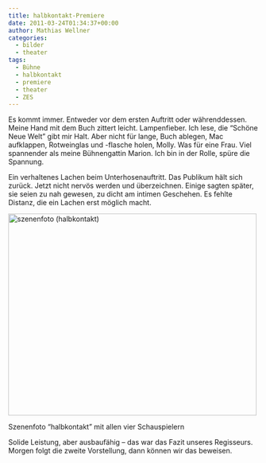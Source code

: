```yaml
---
title: halbkontakt-​​Premiere
date: 2011-03-24T01:34:37+00:00
author: Mathias Wellner
categories:
  - bilder
  - theater
tags:
  - Bühne
  - halbkontakt
  - premiere
  - theater
  - ZES
---
```

Es kommt immer. Entweder vor dem ersten Auftritt oder währenddessen. Meine Hand mit dem Buch zittert leicht. Lampenfieber. Ich lese, die &#8220;Schöne Neue Welt&#8221; gibt mir Halt. Aber nicht für lange, Buch ablegen, Mac aufklappen, Rotweinglas und -flasche holen, Molly. Was für eine Frau. Viel spannender als meine Bühnengattin Marion. Ich bin in der Rolle, spüre die Spannung. 

Ein verhaltenes Lachen beim Unterhosenauftritt. Das Publikum hält sich zurück. Jetzt nicht nervös werden und überzeichnen. Einige sagten später, sie seien zu nah gewesen, zu dicht am intimen Geschehen. Es fehlte Distanz, die ein Lachen erst möglich macht. 

<div style="width: 510px" class="wp-caption aligncenter">
  <a href="http://www.flickr.com/photos/mwellner/5564607465/" title="szenenfoto (halbkontakt) by mwellner, on Flickr"><img src="http://farm6.static.flickr.com/5227/5564607465_779db475cf.jpg" width="500" height="406" alt="szenenfoto (halbkontakt)" /></a>
  
  <p class="wp-caption-text">
    Szenenfoto &#8220;halbkontakt&#8221; mit allen vier Schauspielern<br />
  </p>
</div>

Solide Leistung, aber ausbaufähig &ndash; das war das Fazit unseres Regisseurs. Morgen folgt die zweite Vorstellung, dann können wir das beweisen.